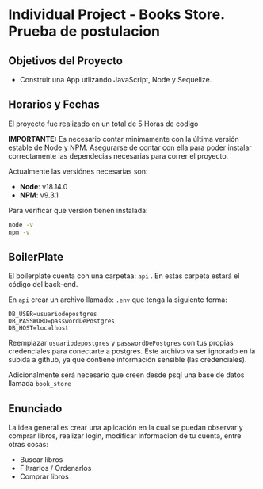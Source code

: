 
# Individual Project - Books Store. Prueba de postulacion


## Objetivos del Proyecto

- Construir una App utlizando JavaScript, Node y Sequelize.


## Horarios y Fechas

El proyecto fue realizado en un total de 5 Horas de codigo


__IMPORTANTE:__ Es necesario contar minimamente con la última versión estable de Node y NPM. Asegurarse de contar con ella para poder instalar correctamente las dependecias necesarias para correr el proyecto.

Actualmente las versiónes necesarias son:

- __Node__: v18.14.0 
- __NPM__: v9.3.1

Para verificar que versión tienen instalada:

```bash
node -v
npm -v
```


## BoilerPlate

El boilerplate cuenta con una carpetaa: `api` . En estas carpeta estará el código del back-end.

En `api` crear un archivo llamado: `.env` que tenga la siguiente forma:

```env
DB_USER=usuariodepostgres
DB_PASSWORD=passwordDePostgres
DB_HOST=localhost
```

Reemplazar `usuariodepostgres` y `passwordDePostgres` con tus propias credenciales para conectarte a postgres. Este archivo va ser ignorado en la subida a github, ya que contiene información sensible (las credenciales).

Adicionalmente será necesario que creen desde psql una base de datos llamada `book_store`


## Enunciado

La idea general es crear una aplicación en la cual se puedan observar y comprar libros, realizar login, modificar informacion de tu cuenta, entre otras cosas:

- Buscar libros
- Filtrarlos / Ordenarlos
- Comprar libros


